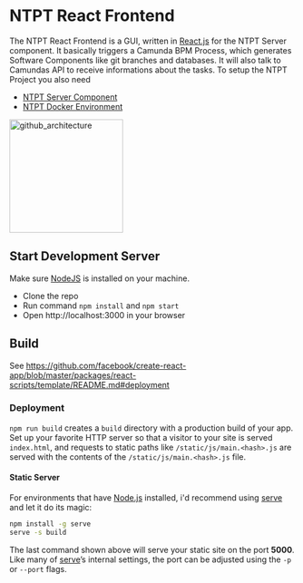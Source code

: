 # NTPT React Frontend
The NTPT React Frontend is a GUI, written in [React.js](https://reactjs.org/) for the NTPT Server component. It basically triggers a Camunda BPM Process, which generates Software Components like git branches and databases. It will also talk to Camundas API to receive informations about the tasks. To setup the NTPT Project you also need
* [NTPT Server Component](https://github.com/stegerpa/ntpt_camunda_server)
* [NTPT Docker Environment](https://github.com/stegerpa/ntpt_docker_compose)

<img width="200" alt="github_architecture" src="https://user-images.githubusercontent.com/18348827/35306966-c96738ca-00a0-11e8-8c0e-c8e3e097222d.png">

## Start Development Server
Make sure [NodeJS](https://nodejs.org/en/) is installed on your machine.
* Clone the repo
* Run command `npm install` and `npm start`
* Open http://localhost:3000 in your browser

## Build
See https://github.com/facebook/create-react-app/blob/master/packages/react-scripts/template/README.md#deployment

### Deployment
`npm run build` creates a `build` directory with a production build of your app. Set up your favorite HTTP server so that a visitor to your site is served `index.html`, and requests to static paths like `/static/js/main.<hash>.js` are served with the contents of the `/static/js/main.<hash>.js` file.

#### Static Server
For environments that have [Node.js](https://nodejs.org/) installed, i'd recommend using [serve](https://github.com/zeit/serve) and let it do its magic:

```sh
npm install -g serve
serve -s build
```

The last command shown above will serve your static site on the port **5000**. Like many of [serve](https://github.com/zeit/serve)’s internal settings, the port can be adjusted using the `-p` or `--port` flags.
